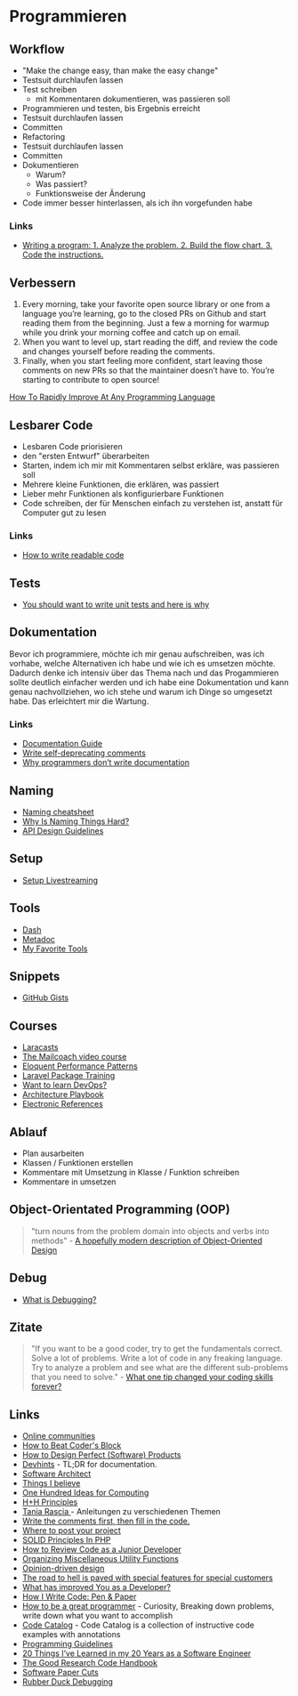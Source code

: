 # Programmieren

## Workflow

- "Make the change easy, than make the easy change"
- Testsuit durchlaufen lassen
- Test schreiben
    + mit Kommentaren dokumentieren, was passieren soll
- Programmieren und testen, bis Ergebnis erreicht
- Testsuit durchlaufen lassen
- Committen
- Refactoring
- Testsuit durchlaufen lassen
- Committen
- Dokumentieren
    + Warum?
    + Was passiert?
    + Funktionsweise der Änderung
- Code immer besser hinterlassen, als ich ihn vorgefunden habe

### Links

- [Writing a program: 1. Analyze the problem. 2. Build the flow chart. 3. Code the instructions. ](https://twitter.com/kevinbaker/status/1450684742916005892)

## Verbessern

1. Every morning, take your favorite open source library or one from a language you’re learning, go to the closed PRs on Github and start reading them from the beginning. Just a few a morning for warmup while you drink your morning coffee and catch up on email.
2. When you want to level up, start reading the diff, and review the code and changes yourself before reading the comments. 
3. Finally, when you start feeling more confident, start leaving those comments on new PRs so that the maintainer doesn’t have to. You’re starting to contribute to open source!

[How To Rapidly Improve At Any Programming Language](https://www.cbui.dev/how-to-rapidly-improve-at-any-programming-language/)

## Lesbarer Code

- Lesbaren Code priorisieren
- den "ersten Entwurf" überarbeiten
- Starten, indem ich mir mit Kommentaren selbst erkläre, was passieren soll
- Mehrere kleine Funktionen, die erklären, was passiert
- Lieber mehr Funktionen als konfigurierbare Funktionen
- Code schreiben, der für Menschen einfach zu verstehen ist, anstatt für Computer gut zu lesen

### Links

- [How to write readable code](http://jeremymikkola.com/posts/2021_02_02_how_to_write_readable_code.html)

## Tests

- [You should want to write unit tests and here is why](https://dev.to/jbszczepaniak/you-should-want-to-write-tests-and-here-is-why-4bi5)

## Dokumentation

Bevor ich programmiere, möchte ich mir genau aufschreiben, was ich vorhabe, welche Alternativen ich habe und wie ich es umsetzen möchte. Dadurch denke ich intensiv über das Thema nach und das Progammieren sollte deutlich einfacher werden und ich habe eine Dokumentation und kann genau nachvollziehen, wo ich stehe und warum ich Dinge so umgesetzt habe. Das erleichtert mir die Wartung.

### Links

- [Documentation Guide](https://www.writethedocs.org/guide/index.html)
- [Write self-deprecating comments](https://thepugautomatic.com/2021/02/write-self-deprecating-comments/)
- [Why programmers don’t write documentation](https://kislayverma.com/programming/why-programmers-dont-write-documentation/)

## Naming

- [Naming cheatsheet](https://github.com/kettanaito/naming-cheatsheet)
- [Why Is Naming Things Hard?](https://neilkakkar.com/why-is-naming-things-hard.html)
- [API Design Guidelines](https://www.swift.org/documentation/api-design-guidelines/#fundamentals)

## Setup

- [Setup Livestreaming](https://mattstauffer.com/blog/setting-up-your-webcam-lights-and-audio-for-remote-work-podcasting-videos-and-streaming/)

## Tools

- [Dash](https://kapeli.com/dash)
- [Metadoc](https://beta.metadoc.io/)
- [My Favorite Tools](https://gedd.ski/post/favorite-tools/)

## Snippets

- [GitHub Gists](https://github.com/nikitavoloboev/knowledge/blob/aaaef58e798f17cb4535d594c29318908d3dbd43/sharing/my-gists.md)

## Courses

- [Laracasts](https://laracasts.com/)
- [The Mailcoach
video course](https://mailcoach.app/videos)
- [Eloquent Performance Patterns](https://eloquent-course.reinink.ca/)
- [Laravel Package Training](https://laravelpackage.training/)
- [Want to learn DevOps?](https://www.freecodecamp.org/news/devops-prerequisites-course/)
- [Architecture Playbook](https://nocomplexity.com/documents/arplaybook/index.html)
- [Electronic References](https://csgordon.github.io/books.html)

## Ablauf

- Plan ausarbeiten
- Klassen / Funktionen erstellen
- Kommentare mit Umsetzung in Klasse / Funktion schreiben
- Kommentare in umsetzen

## Object-Orientated Programming (OOP)

> "turn nouns from the problem domain into objects and verbs into methods" - [A hopefully modern description of Object-Oriented Design](https://www.sicpers.info/2021/05/a-hopefully-modern-description-of-object-oriented-design/)

## Debug

- [What is Debugging?](https://www.freecodecamp.org/news/what-is-debugging-how-to-debug-code/)

## Zitate

> "If you want to be a good coder, try to get the fundamentals correct. Solve a lot of problems. Write a lot of code in any freaking language. Try to analyze a problem and see what are the different sub-problems that you need to solve." - [What one tip changed your coding skills forever?](https://qr.ae/pGnJLd)

## Links

- [Online communities](https://twitter.com/jsjoeio/status/1276911919845310465)
- [How to Beat Coder's Block](https://www.freecodecamp.org/news/how-to-beat-coders-block-and-stay-productive/)
- [How to Design Perfect (Software) Products](http://hintjens.com/blog:19)
- [Devhints](https://devhints.io/) - TL;DR for documentation.
- [Software Architect](https://github.com/justinamiller/SoftwareArchitect)
- [Things I believe](https://gist.github.com/stettix/5bb2d99e50fdbbd15dd9622837d14e2b)
- [One Hundred Ideas for Computing](https://samsquire.github.io/ideas/)
- [H+H Principles](https://github.com/hplush/hplu.sh/blob/master/principles.md)
- [Tania Rascia
](https://www.taniarascia.com/blog/) - Anleitungen zu verschiedenen Themen
- [Write the comments first, then fill in the code.](https://www.reddit.com/r/AskComputerScience/comments/gx7b8r/what_one_tip_changed_your_coding_skills_forever/)
- [Where to post your project](https://www.notion.so/Where-to-post-your-project-bc6ce54240884770b2467c3b0f7c1624)
- [SOLID Principles In PHP](https://www.hashbangcode.com/article/solid-principles-php)
- [How to Review Code as a Junior Developer](https://medium.com/pinterest-engineering/how-to-review-code-as-a-junior-developer-10ffb7846958)
- [Organizing Miscellaneous Utility Functions](https://afilina.com/misc-util-functions)
- [Opinion-driven design](https://stitcher.io/blog/opinion-driven-design)
- [The road to hell is paved with special features for special customers](https://twitter.com/mostalive/status/1415983044935274506)
- [What has improved You as a Developer?](https://news.ycombinator.com/item?id=28085189)
- [How I Write Code: Pen & Paper](https://noteflakes.com/articles/2021-09-02-how-i-write-code-pen-paper)
- [How to be a great programmer](https://www.youtube.com/watch?v=XklQac5WLs4) - Curiosity, Breaking down problems, write down what you want to accomplish 
- [Code Catalog](https://codecatalog.org/) - Code Catalog is a collection of instructive code examples with annotations
- [Programming Guidelines](https://github.com/guettli/programming-guidelines)
- [20 Things I’ve Learned in my 20 Years as a Software Engineer](https://www.simplethread.com/20-things-ive-learned-in-my-20-years-as-a-software-engineer/)
- [The Good Research Code Handbook](https://goodresearch.dev/)
- [Software Paper Cuts](https://matthewbischoff.com/software-paper-cuts/)
- [Rubber Duck Debugging](https://www.freecodecamp.org/news/rubber-duck-debugging/)

